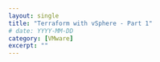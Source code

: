 ```yaml
---
layout: single
title: "Terraform with vSphere - Part 1"
# date: YYYY-MM-DD
category: [VMware]
excerpt: ""
---
```

